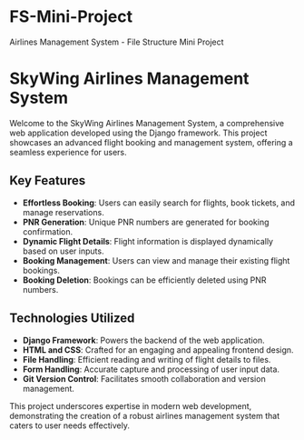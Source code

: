 # FS-Mini-Project
Airlines Management System - File Structure Mini Project

# SkyWing Airlines Management System

Welcome to the SkyWing Airlines Management System, a comprehensive web application developed using the Django framework. This project showcases an advanced flight booking and management system, offering a seamless experience for users.

## Key Features

- **Effortless Booking**: Users can easily search for flights, book tickets, and manage reservations.
- **PNR Generation**: Unique PNR numbers are generated for booking confirmation.
- **Dynamic Flight Details**: Flight information is displayed dynamically based on user inputs.
- **Booking Management**: Users can view and manage their existing flight bookings.
- **Booking Deletion**: Bookings can be efficiently deleted using PNR numbers.

## Technologies Utilized

- **Django Framework**: Powers the backend of the web application.
- **HTML and CSS**: Crafted for an engaging and appealing frontend design.
- **File Handling**: Efficient reading and writing of flight details to files.
- **Form Handling**: Accurate capture and processing of user input data.
- **Git Version Control**: Facilitates smooth collaboration and version management.

This project underscores expertise in modern web development, demonstrating the creation of a robust airlines management system that caters to user needs effectively.
